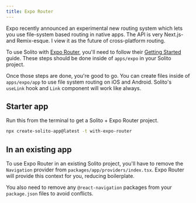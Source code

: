 ```yaml
---
title: Expo Router
---
```


Expo recently announced an experimental new routing system which lets you use file-system based routing in native apps. The API is very Next.js- and Remix-esque. I view it as the future of cross-platform routing.

To use Solito with [Expo Router](https://expo.github.io/router/), you'll need to follow their [Getting Started](https://expo.github.io/router/docs/#getting-started) guide. These steps should be done inside of `apps/expo` in your Solito project.

Once those steps are done, you're good to go. You can create files inside of `apps/expo/app` to use file system routing on iOS and Android. Solito's `useLink` hook and `Link` component will work like always.

## Starter app

Run this from the terminal to get a Solito + Expo Router project.

```sh
npx create-solito-app@latest -t with-expo-router
```

## In an existing app

To use Expo Router in an existing Solito project, you'll have to remove the `Navigation` provider from `packages/app/providers/index.tsx`. Expo Router will provide this context for you, reducing boilerplate.

You also need to remove any `@react-navigation` packages from your `package.json` files to avoid conflicts.

